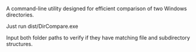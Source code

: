 A command-line utility designed for efficient comparison of two Windows directories. 

Just run dist/DirCompare.exe

Input both folder paths to verify if they have matching file and subdirectory structures.
